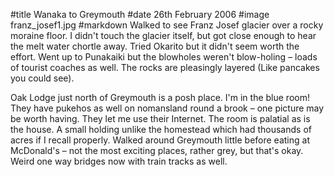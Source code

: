 #title Wanaka to Greymouth
#date 26th February 2006
#image franz_josef1.jpg
#markdown
Walked to see Franz Josef glacier over a rocky moraine floor. I didn't touch the glacier itself, but got close enough to hear the melt water chortle away. Tried Okarito but it didn't seem worth the effort. Went up to Punakaiki but the blowholes weren't blow-holing – loads of tourist coaches as well. The rocks are pleasingly layered (Like pancakes you could see).

Oak Lodge just north of Greymouth is a posh place. I'm in the blue room! They have pukehos as well on nomansland round a brook – one picture may be worth having. They let me use their Internet. The room is palatial as is the house. A small holding unlike the homestead which had thousands of acres if I recall properly. Walked around Greymouth little before eating at McDonald's – not the most exciting places, rather grey, but that's okay. Weird one way bridges now with train tracks as well.
